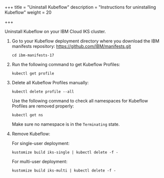 +++
title = "Uninstall Kubeflow"
description = "Instructions for uninstalling Kubeflow"
weight = 20
                    
+++

Uninstall Kubeflow on your IBM Cloud IKS cluster.

1. Go to your Kubeflow deployment directory where you download the
   IBM manifests repository: https://github.com/IBM/manifests.git
   ```shell
   cd ibm-manifests-17
   ```

2. Run the following command to get Kubeflow Profiles:
   ```shell
   kubectl get profile
   ```

3. Delete all Kubeflow Profiles manually:
   ```shell
   kubectl delete profile --all
   ```
   Use the following command to check all namespaces for Kubeflow Profiles
   are removed properly:
   ```
   kubectl get ns
   ```
   Make sure no namespace is in the `Terminating` state.


4. Remove Kubeflow:

   For single-user deployment:
   ```shell
   kustomize build iks-single | kubectl delete -f -
   ```

   For multi-user deployment:
   ```shell
   kustomize build iks-multi | kubectl delete -f -
   ```
